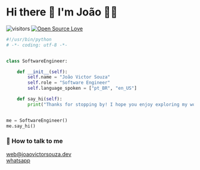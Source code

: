 # Hi there 👋 I'm João 👨‍💻  

![visitors](https://komarev.com/ghpvc/?username=joaosouz4dev&color=brightgreen)
[![Open Source Love](https://badges.frapsoft.com/os/v1/open-source.svg?v=102)](https://github.com/ellerbrock/open-source-badge/)

```python
#!/usr/bin/python
# -*- coding: utf-8 -*-


class SoftwareEngineer:

    def __init__(self):
        self.name = "João Victor Souza"
        self.role = "Software Engineer"
        self.language_spoken = ["pt_BR", "en_US"]

    def say_hi(self):
        print("Thanks for stopping by! I hope you enjoy exploring my work and maybe find something that sparks your interest.")


me = SoftwareEngineer()
me.say_hi()
```

### 📱 How to talk to me  
[web@joaovictorsouza.dev](mailto:web@joaovictorsouza.dev)  
[whatsapp](joaovictorsouza.dev/whatsapp)
